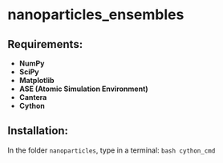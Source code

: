 # nanoparticles_ensembles

## **Requirements:**
* **NumPy**
* **SciPy**
* **Matplotlib**
* **ASE (Atomic Simulation Environment)**
* **Cantera**
* **Cython**

## **Installation:**
In the folder `nanoparticles`, type in a terminal: `bash cython_cmd`
